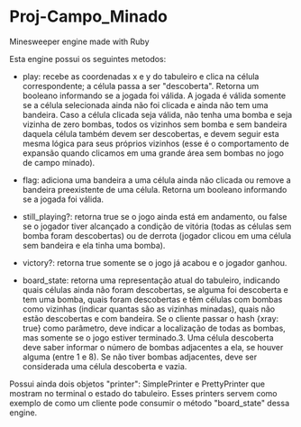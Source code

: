 # Proj-Campo_Minado
Minesweeper engine made with Ruby

Esta engine possui os seguintes metodos:

- play: recebe as coordenadas x e y do tabuleiro e clica na célula correspondente; a célula passa a ser
"descoberta". Retorna um booleano informando se a jogada foi válida. A jogada é válida somente se a célula
selecionada ainda não foi clicada e ainda não tem uma bandeira. Caso a célula clicada seja válida, não tenha uma
bomba e seja vizinha de zero bombas, todos os vizinhos sem bomba e sem bandeira daquela célula também devem
ser descobertas, e devem seguir esta mesma lógica para seus próprios vizinhos (esse é o comportamento de
expansão quando clicamos em uma grande área sem bombas no jogo de campo minado).

- flag: adiciona uma bandeira a uma célula ainda não clicada ou remove a bandeira preexistente de uma célula.
Retorna um booleano informando se a jogada foi válida.

- still_playing?: retorna true se o jogo ainda está em andamento, ou false se o jogador tiver alcançado a condição
de vitória (todas as células sem bomba foram descobertas) ou de derrota (jogador clicou em uma célula sem
bandeira e ela tinha uma bomba).

- victory?: retorna true somente se o jogo já acabou e o jogador ganhou.

- board_state: retorna uma representação atual do tabuleiro, indicando quais células ainda não foram descobertas,
se alguma foi descoberta e tem uma bomba, quais foram descobertas e têm células com bombas como vizinhas
(indicar quantas são as vizinhas minadas), quais não estão descobertas e com bandeira. Se o cliente passar o hash
{xray: true} como parâmetro, deve indicar a localização de todas as bombas, mas somente se o jogo estiver
terminado.3. Uma célula descoberta deve saber informar o número de bombas adjacentes a ela, se houver alguma (entre 1 e
8). Se não tiver bombas adjacentes, deve ser considerada uma célula descoberta e vazia.

Possui ainda dois objetos "printer": SimplePrinter e PrettyPrinter que mostram no terminal o estado do tabuleiro. Esses printers
servem como exemplo de como um cliente pode consumir o método "board_state" dessa engine. 
